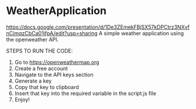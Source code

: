 # WeatherApplication
https://docs.google.com/presentation/d/1De3ZEmekFBjSX57kDPCtrz3NXvfnCimqzCbCa01jfpA/edit?usp=sharing
A simple weather application using the openweather API.

STEPS TO RUN THE CODE: 
1. Go to https://openweathermap.org
2. Create a free account
3. Navigate to the API keys section
4. Generate a key
5. Copy that key to clipboard
6. Insert that key into the required variable in the script.js file
7. Enjoy!
